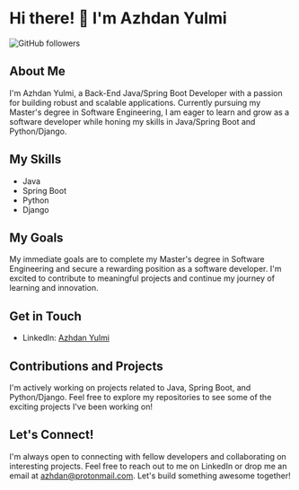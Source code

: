 # Hi there! 👋 I'm Azhdan Yulmi

![GitHub followers](https://img.shields.io/github/followers/AzhdanYulmi?style=social)

## About Me
I'm Azhdan Yulmi, a Back-End Java/Spring Boot Developer with a passion for building robust and scalable applications. Currently pursuing my Master's degree in Software Engineering, I am eager to learn and grow as a software developer while honing my skills in Java/Spring Boot and Python/Django.

## My Skills
- Java
- Spring Boot
- Python
- Django

## My Goals
My immediate goals are to complete my Master's degree in Software Engineering and secure a rewarding position as a software developer. I'm excited to contribute to meaningful projects and continue my journey of learning and innovation.

## Get in Touch
- LinkedIn: [Azhdan Yulmi](https://www.linkedin.com/in/azhdan-y-332541116/)

## Contributions and Projects
I'm actively working on projects related to Java, Spring Boot, and Python/Django. Feel free to explore my repositories to see some of the exciting projects I've been working on!

## Let's Connect!
I'm always open to connecting with fellow developers and collaborating on interesting projects. Feel free to reach out to me on LinkedIn or drop me an email at [azhdan@protonmail.com](mailto:azhdan@protonmail.com). Let's build something awesome together!

